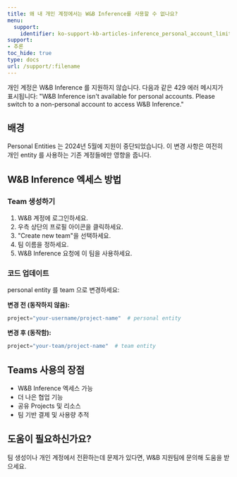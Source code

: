 ```yaml
---
title: 왜 내 개인 계정에서는 W&B Inference를 사용할 수 없나요?
menu:
  support:
    identifier: ko-support-kb-articles-inference_personal_account_limitation
support:
- 추론
toc_hide: true
type: docs
url: /support/:filename
---
```


개인 계정은 W&B Inference 를 지원하지 않습니다. 다음과 같은 429 에러 메시지가 표시됩니다: "W&B Inference isn't available for personal accounts. Please switch to a non-personal account to access W&B Inference."

## 배경

Personal Entities 는 2024년 5월에 지원이 중단되었습니다. 이 변경 사항은 여전히 개인 entity 를 사용하는 기존 계정들에만 영향을 줍니다.

## W&B Inference 엑세스 방법

### Team 생성하기

1. W&B 계정에 로그인하세요.
2. 우측 상단의 프로필 아이콘을 클릭하세요.
3. "Create new team"을 선택하세요.
4. 팀 이름을 정하세요.
5. W&B Inference 요청에 이 팀을 사용하세요.

### 코드 업데이트

personal entity 를 team 으로 변경하세요:

**변경 전 (동작하지 않음):**
```python
project="your-username/project-name"  # personal entity
```

**변경 후 (동작함):**
```python
project="your-team/project-name"  # team entity
```

## Teams 사용의 장점

- W&B Inference 엑세스 가능
- 더 나은 협업 기능
- 공유 Projects 및 리소스
- 팀 기반 결제 및 사용량 추적

## 도움이 필요하신가요?

팀 생성이나 개인 계정에서 전환하는데 문제가 있다면, W&B 지원팀에 문의해 도움을 받으세요.